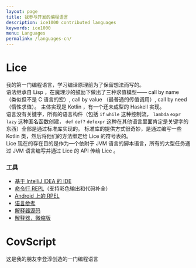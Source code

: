```yaml
---
layout: page
title: 我参与开发的编程语言
description: ice1000 contributed languages
keywords: ice1000
menu: Languages
permalink: /languages-cn/
---
```



# Lice

我的第一门编程语言，学习编译原理前为了保留想法而写的。  
语法继承自 Lisp ，在魔理沙的鼓励下做出了三种求值模型—— call by name （类似但不是 C 语言的宏）,
call by value （最普通的传值调用）, call by need （惰性求值）。
主体实现是 Kotlin ，有一个还未成型的 Haskell 实现。  
语言没有关键字，所有的语言构件（包括 `if` `while` 这种控制流， `lambda` `expr` `lazy` 这种匿名函数创建，
`def` `def?` `defexpr` 这种在其他语言里面肯定是关键字的东西）全部是通过标准库实现的。
标准库的提供方式很奇妙，是通过编写一些 Kotlin 类，然后将他们的方法绑定给 Lice 的符号表的。  
Lice 现在的存在目的是作为一个依附于 JVM 语言的脚本语言，所有的大型任务通过 JVM 语言编写并通过 Lice 的 API
传给 Lice 。

### 工具

+ [基于 IntelliJ IDEA 的 IDE](https://plugins.jetbrains.com/plugin/10319-lice)
+ [命令行 REPL](https://github.com/lice-lang/ldk)（支持彩色输出和代码补全）
+ [Android 上的 RPEL](https://github.com/lice-lang/lice-android)
+ [语言参考](https://github.com/lice-lang/lice-reference)
+ [解释器源码](https://github.com/lice-lang/lice)
+ [解释器，微缩版](https://github.com/lice-lang/lice-tiny)

# CovScript

这是我的朋友李登淳创造的一门编程语言

